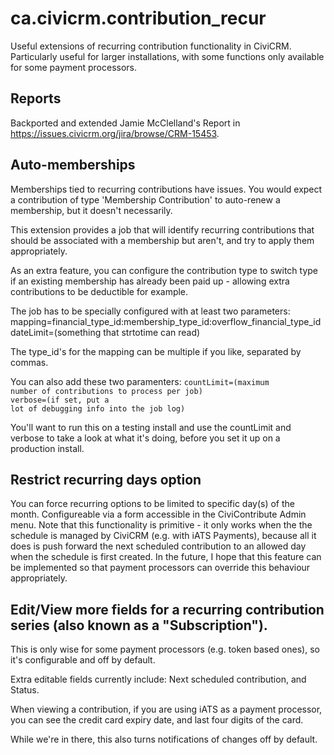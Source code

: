 ca.civicrm.contribution_recur
=============================

Useful extensions of recurring contribution functionality in CiviCRM. Particularly useful for larger installations, with some functions only available for some payment processors.

## Reports

Backported and extended Jamie McClelland's Report in https://issues.civicrm.org/jira/browse/CRM-15453.

##  Auto-memberships

Memberships tied to recurring contributions have issues. You would expect a contribution of type 'Membership Contribution' to auto-renew a membership, but it doesn't necessarily.

This extension provides a job that will identify recurring contributions that should be associated with a membership but aren't, and try to apply them appropriately.

As an extra feature, you can configure the contribution type to switch type if an existing membership has already been paid up - allowing extra contributions to be deductible for example.

The job has to be specially configured with at least two parameters:
mapping=financial_type_id:membership_type_id:overflow_financial_type_id
dateLimit=(something that strtotime can read)

The type_id's for the mapping can be multiple if you like, separated by commas.

You can also add these two paramenters:
<code>countLimit=(maximum number of contributions to process per job)
<br />verbose=(if set, put a lot of debugging info into the job log)</code>

You'll want to run this on a testing install and use the countLimit and verbose to take a look at what it's doing, before you set it up on a production install.

## Restrict recurring days option

You can force recurring options to be limited to specific day(s) of the month. Configureable via a form accessible in the CiviContribute Admin menu. Note that this functionality is primitive - it only works when the the schedule is managed by CiviCRM (e.g. with iATS Payments), because all it does is push forward the next scheduled contribution to an allowed day when the schedule is first created. In the future, I hope that this feature can be implemented so that payment processors can override this behaviour appropriately.

## Edit/View more fields for a recurring contribution series (also known as a "Subscription").

This is only wise for some payment processors (e.g. token based ones), so it's configurable and off by default. 

Extra editable fields currently include: Next scheduled contribution, and Status.

When viewing a contribution, if you are using iATS as a payment processor, you can see the credit card expiry date, and last four digits of the card.

While we're in there, this also turns notifications of changes off by default.

